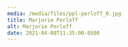 ```yaml
---
media: /media/files/ppl-perloff_0.jpg
title: Marjorie Perloff
alt: Marjorie Perloff
date: 2021-04-08T11:35:00-0500
---
```

